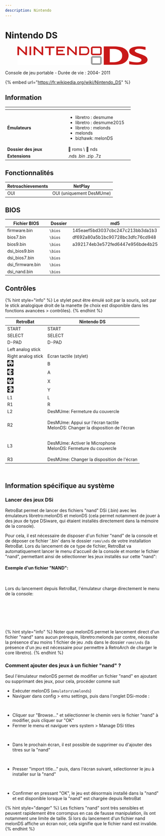 ```yaml
---
description: Nintendo
---
```


# Nintendo DS

<div align="left">

<figure><img src="https://raw.githubusercontent.com/fabricecaruso/es-theme-carbon/master/art/logos/nds.svg" alt=""><figcaption></figcaption></figure>

</div>

Console de jeu portable - Durée de vie : 2004- 2011

{% embed url="https://fr.wikipedia.org/wiki/Nintendo_DS" %}

## Information

<table data-header-hidden><thead><tr><th width="184"></th><th></th><th data-hidden></th></tr></thead><tbody><tr><td><strong>Émulateurs</strong></td><td><ul><li>libretro : desmume</li><li>libretro : desmume2015</li><li>libretro : melonds</li><li>melonds</li><li>bizhawk: melonDS</li></ul></td><td></td></tr><tr><td><strong>Dossier des jeux</strong></td><td><span data-gb-custom-inline data-tag="emoji" data-code="1f4c1">📁</span> roms \ <span data-gb-custom-inline data-tag="emoji" data-code="1f4c2">📂</span> nds</td><td></td></tr><tr><td><strong>Extensions</strong></td><td>.nds .bin .zip .7z</td><td></td></tr></tbody></table>

## Fonctionnalités

| Retroachievements | NetPlay                  |
| ----------------- | ------------------------ |
| OUI               | OUI (uniquement DesMUme) |

## BIOS

<table><thead><tr><th width="187">Fichier BIOS</th><th width="98">Dossier</th><th>md5</th></tr></thead><tbody><tr><td>firmware.bin</td><td><code>\bios</code></td><td>145eaef5bd3037cbc247c213bb3da1b3</td></tr><tr><td>bios7.bin</td><td><code>\bios</code></td><td>df692a80a5b1bc90728bc3dfc76cd948</td></tr><tr><td>bios9.bin</td><td><code>\bios</code></td><td>a392174eb3e572fed6447e956bde4b25</td></tr><tr><td>dsi_bios9.bin</td><td><code>\bios</code></td><td></td></tr><tr><td>dsi_bios7.bin</td><td><code>\bios</code></td><td></td></tr><tr><td>dsi_firmware.bin</td><td><code>\bios</code></td><td></td></tr><tr><td>dsi_nand.bin</td><td><code>\bios</code></td><td></td></tr></tbody></table>

## Contrôles

{% hint style="info" %}
Le stylet peut être émulé soit par la souris, soit par le stick analogique droit de la manette (le choix est disponible dans les fonctions avancées > contrôles).
{% endhint %}

| RetroBat                                                                           | Nintendo DS                                                                             |
| ---------------------------------------------------------------------------------- | --------------------------------------------------------------------------------------- |
| START                                                                              | START                                                                                   |
| SELECT                                                                             | SELECT                                                                                  |
| D-PAD                                                                              | D-PAD                                                                                   |
| Left analog stick                                                                  |                                                                                         |
| Right analog stick                                                                 | Ecran tactile (stylet)                                                                  |
| ![A](<../../../../.gitbook/assets/image (19).png>)                                 | B                                                                                       |
| ![B](<../../../../.gitbook/assets/image (6).png>)                                  | A                                                                                       |
| <img src="../../../../.gitbook/assets/image (34).png" alt="" data-size="original"> | X                                                                                       |
| <img src="../../../../.gitbook/assets/image (32).png" alt="" data-size="line">     | Y                                                                                       |
| L1                                                                                 | L                                                                                       |
| R1                                                                                 | R                                                                                       |
| L2                                                                                 | DesMUme: Fermeture du couvercle                                                         |
| R2                                                                                 | <p>DesMUme: Appui sur l'écran tactile<br>MelonDS: Changer la disposition de l'écran</p> |
| L3                                                                                 | <p>DesMUme: Activer le Microphone<br>MelonDS: Fermeture du couvercle</p>                |
| R3                                                                                 | DesMUme: Changer la disposition de l'écran                                              |

<div align="left">

<figure><img src="https://i.imgur.com/5Fa7LxI.png" alt=""><figcaption></figcaption></figure>

</div>

## Information spécifique au système

### Lancer des jeux DSi

RetroBat permet de lancer des fichiers "nand" DSi (.bin) avec les émulateurs libretro:melonDS et melonDS (cela permet notamment de jouer à des jeux de type DSiware, qui étaient installés directement dans la mémoire de la console).

Pour cela, il est nécessaire de disposer d'un fichier "nand" de la console et de déposer ce fichier '.bin' dans le dossier `roms\nds` de votre installation RetroBat. Lors du lancement de ce type de fichier, RetroBat va automatiquement lancer le menu d'accueil de la console et monter le fichier "nand", permettant ainsi de sélectionner les jeux installés sur cette "nand":

#### Exemple d'un fichier "NAND":

<div align="left">

<figure><img src="https://i.imgur.com/gzpnw8S.png" alt=""><figcaption></figcaption></figure>

</div>

Lors du lancement depuis RetroBat, l'émulateur charge directement le menu de la console:

<div align="left">

<figure><img src="https://i.imgur.com/m2XG9ZQ.png" alt=""><figcaption></figcaption></figure>

</div>

<div align="left">

<figure><img src="https://i.imgur.com/CUHgynR.png" alt=""><figcaption></figcaption></figure>

</div>

<div align="left">

<figure><img src="https://i.imgur.com/sPQNh6q.png" alt=""><figcaption></figcaption></figure>

</div>

{% hint style="info" %}
Noter que melonDS permet le lancement direct d'un fichier "nand" sans aucun prérequis,  libretro:melonds par contre, nécessite la présence d'au moins 1 fichier de jeu .nds dans le dossier `roms\nds` (la présence d'un jeu est nécessaire pour permettre à RetroArch de charger le core libretro).
{% endhint %}

### Comment ajouter des jeux à un fichier "nand" ?

Seul l'émulateur melonDS permet de modifier un fichier "nand" en ajoutant ou supprimant des jeux, pour cela, procéder comme suit

* Exécuter melonDS (`emulators\melonds`)
* Naviguer dans config > emu settings, puis dans l'onglet DSi-mode :

<div align="left">

<figure><img src="https://i.imgur.com/KlcN2nS.png" alt=""><figcaption></figcaption></figure>

</div>

* Cliquer sur "Browse..." et sélectionner le chemin vers le fichier "nand" à modifier, puis cliquer sur "OK"
* Fermer le menu et naviguer vers system > Manage DSi titles

<div align="left">

<figure><img src="https://i.imgur.com/z8t4zHy.png" alt=""><figcaption></figcaption></figure>

</div>

* Dans le prochain écran, il est possible de supprimer ou d'ajouter des titres sur la "nand"

<div align="left">

<figure><img src="https://i.imgur.com/1Y5RUtd.png" alt=""><figcaption></figcaption></figure>

</div>

* Presser "import title..." puis, dans l'écran suivant, sélectionner le jeu à installer sur la "nand"

<div align="left">

<figure><img src="https://i.imgur.com/tGcMnSu.png" alt=""><figcaption></figcaption></figure>

</div>

* Confirmer en pressant "OK", le jeu est désormais installé dans la "nand" et est disponible lorsque la "nand" est chargée depuis RetroBat

{% hint style="danger" %}
Les fichiers "nand" sont très sensibles et peuvent rapidement être corrompus en cas de fausse manipulation, ils ont notamment une limite de taille. Si lors du lancement d'un fichier nand melonDS affiche un écran noir, cela signifie que le fichier nand est invalide.
{% endhint %}

